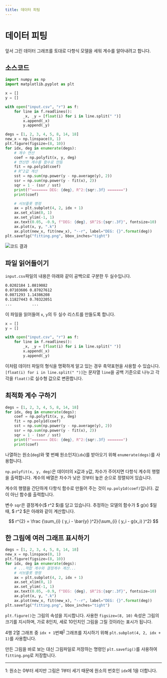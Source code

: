 ```yaml
---
title: 데이터 피팅
---
```


# 데이터 피팅

앞서 그린 데이터 그래프를 토대로 다항식 모델을 세워 계수를 알아내려고 합니다.

## 소스코드

```py
import numpy as np
import matplotlib.pyplot as plt

x = []
y = []

with open("input.csv", "r") as f:
    for line in f.readlines():
        _x, _y = [float(i) for i in line.split(" ")]
        x.append(_x)
        y.append(_y)

degs = [1, 2, 3, 4, 5, 8, 14, 18]
new_x = np.linspace(0, 1)
plt.figure(figsize=(8, 10))
for idx, deg in enumerate(degs):
    # 계수 연산
    coef = np.polyfit(x, y, deg)
    # 연산한 계수를 함수로 만듬
    fit = np.poly1d(coef)
    # R^2값 계산
    sst = np.sum(np.power(y - np.average(y), 2))
    ssr = np.sum(np.power(y - fit(x), 2))
    sqr = 1 - (ssr / sst)
    print(f"======= DEG: {deg}, R^2:{sqr:.3f} =======")
    print(coef)

    # 서브플롯 명령
    ax = plt.subplot(4, 2, idx + 1)
    ax.set_xlim(0, 1)
    ax.set_ylim(-1, 1)
    ax.text(0.05, -0.9, f"DEG: {deg}, $R^2$:{sqr:.3f}", fontsize=10)
    ax.plot(x, y, ".k")
    ax.plot(new_x, fit(new_x), "--r", label="DEG: {}".format(deg))
plt.savefig("fitting.png", bbox_inches="tight")
```

![코드 결과](../assets/data_fitting_1.png)

## 파일 읽어들이기

`input.csv`파일의 내용은 아래와 같이 공백으로 구분한 두 실수입니다.

```txt
0.0202184 1.0819082
0.07103606 0.87027612
0.0871293 1.14386208
0.11827443 0.70322051
...         ...
```

이 파일을 읽어들여 `x`, `y`의 두 실수 리스트를 만들도록 합니다.

```py
x = []
y = []

with open("input.csv", "r") as f:
    for line in f.readlines():
        _x, _y = [float(i) for i in line.split(" ")]
        x.append(_x)
        y.append(_y)
```

이처럼 데이터 파일의 형식을 명확하게 알고 있는 경우 축약표현을 사용할 수 있습니다. `[float(i) for i in line.split(" ")]`는 문자열 `line`을 공백 기준으로 나누고 각각을 `float()`로 실수형 값으로 변환합니다.

## 최적화 계수 구하기

```py
degs = [1, 2, 3, 4, 5, 8, 14, 18]
for idx, deg in enumerate(degs):
    coef = np.polyfit(x, y, deg)
    fit = np.poly1d(coef)
    sst = np.sum(np.power(y - np.average(y), 2))
    ssr = np.sum(np.power(y - fit(x), 2))
    sqr = 1 - (ssr / sst)
    print(f"======= DEG: {deg}, R^2:{sqr:.3f} =======")
    print(coef)
```

나열하는 원소(`deg`)와 몇 번째 원소인지(`idx`)를 받아오기 위해 `enumerate(degs)`를 사용합니다.

`np.polyfit(x, y, deg)`은 데이터의 x값과 y값, 차수가 주어지면 다항식 계수의 행렬을 출력합니다. 계수의 배열은 차수가 낮은 것부터 높은 순으로 정렬되어 있습니다.

계수의 행렬을 간단하게 다항식 함수로 만들어 주는 것이 `np.poly1d(coef)`입니다. 값이 아닌 함수를 출력합니다.

변수 `sqr`은 결정계수($ r^2 $)를 담고 있습니다. 추정하는 모델의 함수가 $ g(x) $일 때, $ r^2 $은 아래와 같이 계산합니다.

$$ r^{2} = \frac {\sum_{i} ( y_i - \bar{y} )^2}{\sum_{i} ( y_i - g(x_i) )^2} $$

## 한 그림에 여러 그래프 표시하기

```py
degs = [1, 2, 3, 4, 5, 8, 14, 18]
new_x = np.linspace(0, 1)
plt.figure(figsize=(8, 10))
for idx, deg in enumerate(degs):
    # ...적합 계수와 결정계수 계산...
    # 서브플롯 명령
    ax = plt.subplot(4, 2, idx + 1)
    ax.set_xlim(0, 1)
    ax.set_ylim(-1, 1)
    ax.text(0.05, -0.9, f"DEG: {deg}, $R^2$:{sqr:.3f}", fontsize=10)
    ax.plot(x, y, ".k")
    ax.plot(new_x, fit(new_x), "--r", label="DEG: {}".format(deg))
plt.savefig("fitting.png", bbox_inches="tight")
```

`plt.figure()`는 그림의 속성을 지시합니다. 사용한 `figsize=(8, 10)` 속성은 그림의 크기를 지시하며, 가로 8인치, 세로 10인치인 그림을 그릴 것이라는 표시가 됩니다.

4행 2열 그래프 중 `idx + 1`번째<sup>[1](#주석_1)</sup> 그래프를 지시하기 위해 `plt.subplot(4, 2, idx + 1)`를 사용합니다.

만든 그림을 바로 보는 대신 그림파일로 저장하는 명령인 `plt.savefig()`를 사용하여 `fitting.png`로 저장합니다.

---

<a name="주석_1">1</a>: 원소는 0부터 세지만 그림은 1부터 세기 때문에 원소의 번호인 `idx`에 1을 더합니다.
